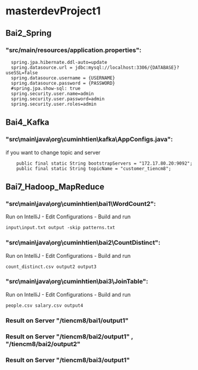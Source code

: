 # masterdevProject1
## Bai2_Spring
###  "src/main/resources/application.properties":
```
  spring.jpa.hibernate.ddl-auto=update
  spring.datasource.url = jdbc:mysql://localhost:3306/{DATABASE}?useSSL=false
  spring.datasource.username = {USERNAME}
  spring.datasource.password = {PASSWORD}
  #spring.jpa.show-sql: true
  spring.security.user.name=admin
  spring.security.user.password=admin
  spring.security.user.roles=admin
```
## Bai4_Kafka
###  "src\main\java\org\cuminhtien\kafka\AppConfigs.java":
if you want to change topic and server
```
    public final static String bootstrapServers = "172.17.80.20:9092";
    public final static String topicName = "customer_tiencm8";
```
## Bai7_Hadoop_MapReduce
###  "src\main\java\org\cuminhtien\bai1\WordCount2":
Run on IntelliJ - Edit Configurations - Build and run
```
input\input.txt output -skip patterns.txt
```
###  "src\main\java\org\cuminhtien\bai2\CountDistinct":
Run on IntelliJ - Edit Configurations - Build and run
```
count_distinct.csv output2 output3
```
###  "src\main\java\org\cuminhtien\bai3\JoinTable":
Run on IntelliJ - Edit Configurations - Build and run
```
people.csv salary.csv output4
```
### Result on Server "/tiencm8/bai1/output1"
### Result on Server "/tiencm8/bai2/output1" , "/tiencm8/bai2/output2"
### Result on Server "/tiencm8/bai3/output1"

